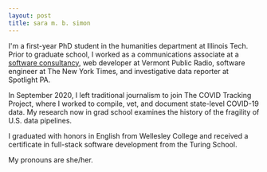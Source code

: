 ```yaml
---
layout: post
title: sara m. b. simon
---
```


I'm a first-year PhD student in the humanities department at Illinois Tech. Prior to graduate school, I worked as a communications associate at a [software consultancy](https://softwareforgood.com/), web developer at Vermont Public Radio, software engineer at The New York Times, and investigative data reporter at Spotlight PA. 

In September 2020, I left traditional journalism to join The COVID Tracking Project, where I worked to compile, vet, and document state-level COVID-19 data. My research now in grad school examines the history of the fragility of U.S. data pipelines.

I graduated with honors in English from Wellesley College and received a certificate in full-stack software development from the Turing School.

My pronouns are she/her.

